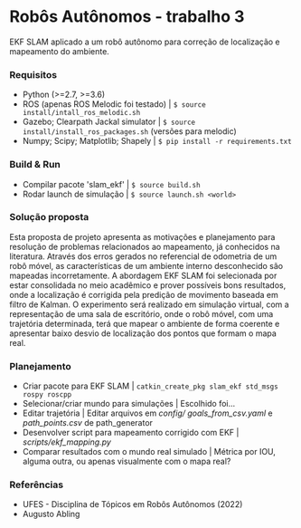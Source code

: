 # Robôs Autônomos - trabalho 3

EKF SLAM aplicado a um robô autônomo para correção de localização e mapeamento do ambiente.

### Requisitos

* Python (>=2.7, >=3.6)
* ROS (apenas ROS Melodic foi testado) | `$ source install/intall_ros_melodic.sh`
* Gazebo; Clearpath Jackal simulator | `$ source install/install_ros_packages.sh`  (versões para melodic)
* Numpy; Scipy; Matplotlib; Shapely | `$ pip install -r requirements.txt`

### Build & Run

* Compilar pacote 'slam_ekf' | `$ source build.sh`
* Rodar launch de simulação | `$ source launch.sh <world>`

### Solução proposta

Esta proposta de projeto apresenta as motivações e planejamento para resolução de problemas relacionados ao mapeamento, já conhecidos na literatura. Através dos erros gerados no referencial de odometria de um robô móvel, as características de um ambiente interno desconhecido são mapeadas incorretamente. A abordagem EKF SLAM foi selecionada por estar consolidada no meio acadêmico e prover possíveis bons resultados, onde a localização é corrigida pela predição de movimento baseada em filtro de Kalman. O experimento será realizado em simulação virtual, com a representação de uma sala de escritório, onde o robô móvel, com uma trajetória determinada, terá que mapear o ambiente de forma coerente e apresentar baixo desvio de localização dos pontos que formam o mapa real.

### Planejamento

* Criar pacote para EKF SLAM | `catkin_create_pkg slam_ekf std_msgs rospy roscpp`
* Selecionar/criar mundo para simulações | Escolhido foi...
* Editar trajetória | Editar arquivos em *config/* *goals_from_csv.yaml* e *path_points.csv* de path_generator
* Desenvolver script para mapeamento corrigido com EKF | *scripts/ekf_mapping.py*
* Comparar resultados com o mundo real simulado | Métrica por IOU, alguma outra, ou apenas visualmente com o mapa real?

### Referências

* UFES - Disciplina de Tópicos em Robôs Autônomos (2022)
* Augusto Abling